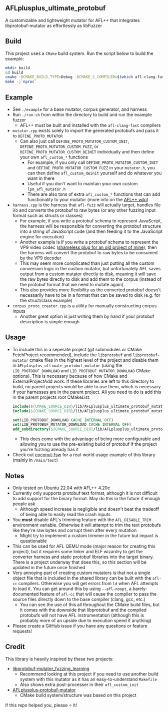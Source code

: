 ## AFLplusplus_ultimate_protobuf
A customizable and lightweight mutator for AFL++ that integrates libprotobuf-mutator as effortlessly as libFuzzer

## Build
This project uses a `CMake` build system. Run the script below to build the example:
```bash
mkdir build
cd build
cmake -DCMAKE_BUILD_TYPE=Debug -DCMAKE_C_COMPILER=$(which afl-clang-fast) -DCMAKE_CXX_COMPILER=$(which afl-clang-fast++) ..
make -j`nproc`
```

## Example
- See `./example` for a base mutator, corpus generator, and harness
- Run `./run.sh` from within the directory to build and run the example fuzzer
  - AFL++ must be built and installed with the `afl-clang-fast` compilers
- `mutator.cpp` exists solely to import the generated protobufs and pass it to `DEFINE_PROTO_MUTATOR`
  - Can also just call `DEFINE_PROTO_MUTATOR_CUSTOM_INIT`, `DEFINE_PROTO_MUTATOR_CUSTOM_FUZZ`, or `DEFINE_PROTO_MUTATOR_CUSTOM_DEINIT` individually and then define your own `afl_custom_*` functions
    - For example, if you only call `DEFINE_PROTO_MUTATOR_CUSTOM_INIT` and `DEFINE_PROTO_MUTATOR_CUSTOM_FUZZ` in your `mutator.h`, you can then define `afl_custom_deinit` yourself and do whatever you want in there
    - Useful if you don't want to maintain your own custom `lpm_afl_mutator.h`
    - There are also tons of extra `afl_custom_*` functions that can add functionality to your mutator (more info on the [AFL++ wiki](https://aflplus.plus/docs/custom_mutators/))
- `harness.cpp` is the harness that `afl-fuzz` will actually target, handles file i/o and converts the protobuf to raw bytes (or any other fuzzing input format such as structs or classes)
  - For example, if you write a protobuf schema to represent JavaScript, the harness will be responsible for converting the protobuf structure into a string of JavaScript code (and then feeding it to the JavaScript engine for execution)
  - Another example is if you write a protobuf schema to represent the VP9 video codec ([shameless plug for an old project of mine](https://github.com/mzakocs/vp9-proto)), then the harness will convert the protobuf to raw bytes to be consumed by the VP9 decoder
  - This may seem more complicated than just putting all the custom conversion logic in the custom mutator, but unfortunately AFL saves output from a custom mutator directly to disk, meaning it will save the raw bytes directly to disk and add them to the corpus (instead of the protobuf format that we need to mutate again)
  - This also provides more flexibility as the converted protobuf doesn't necessarily have to be in a format that can be saved to disk (e.g. for the struct/class example)
- `corpus_proto_creator.cpp` is a utility for manually constructing corpus inputs
  - Another great option is just writing them by hand if your protobuf description is simple enough

## Usage
- To include this in a seperate project (git submodules or CMake FetchProject recommended), include the `libprotobuf` and `libprotobuf-mutator` cmake files in the highest level of the project and disable them in `AFLplusplus_ultimate_protobuf_mutator` (using the `LIB_PROTOBUF_DOWNLOAD` and `LIB_PROTOBUF_MUTATOR_DOWNLOAD` CMake options). This is necessary because of how CMake and ExternalProjectAdd work. If these libraries are left to this directory to build, no parent projects would be able to use them, which is necessary if your harnesses are in the parent project. All you need to do is add this in the parent projects root CMakeList:
    ```cmake
    include(${CMAKE_SOURCE_DIR}/lib/AFLplusplus_ultimate_protobuf_mutator/cmake/libprotobuf.cmake)
    include(${CMAKE_SOURCE_DIR}/lib/AFLplusplus_ultimate_protobuf_mutator/cmake/libprotobuf-mutator.cmake)

    set(LIB_PROTOBUF_DOWNLOAD CACHE INTERNAL OFF)
    set(LIB_PROTOBUF_MUTATOR_DOWNLOAD CACHE INTERNAL OFF)
    add_subdirectory(${CMAKE_SOURCE_DIR}/lib/AFLplusplus_ultimate_protobuf_mutator)
    ```
  - This does come with the advantage of being more configurable and allowing you to use the pre-existing build of protobuf if the project you're fuzzing already has it
- Check out [coconut-fsw](https://github.com/ASU-SDSL/coconut-fsw/tree/main) for a real-world usage example of this library (mainly in `/main/test`)

## Notes
- Only tested on Ubuntu 22.04 with AFL++ 4.20c
- Currently only supports protobuf text format, although it is not difficult to add support for the binary format. May do this in the future if enough people ask
    - Although speed increase is negligible and doesn't beat the tradeoff of being able to easily read the crash inputs
- You **must** disable AFL's trimming feature with the `AFL_DISABLE_TRIM` environment variable. Otherwise it will attempt to trim the text protobufs like they're raw bytes and corrupt them after every mutation
  - Might try to implement a custom trimmer in the future but impact is questionable
- This can be used for AFL QEMU mode (major reason for creating this project), but it requires some linker and ELF wizardry to get the converter harness and static protobuf libraries into the target binary. There is a project underway that does this, so this section will be updated in the future once finished
- Very annoying part of creating custom mutators is that not a single object file that is included in the shared library can be built with the `afl-cc` compilers. Otherwise you will get errors from `ld` when AFL attempts to load it. You can get around this by using `--afl-noopt`, a barely-documented feature of `afl-cc` that will cause the compiler to pass the source files directly down to the base compiler (clang, gcc, etc.)
  - You can see the use of this all throughout the CMake build files, but it comes with the downside that libprotobuf and the compiled protobufs will not have AFL instrumentation (although this is probably more of an upside due to execution speed if anything)
- Please create a GitHub issue if you have any questions or feature requests!

## Credit
This library is heavily inspired by these two projects:
- [libprotobuf-mutator_fuzzing_learning](https://github.com/bruce30262/libprotobuf-mutator_fuzzing_learning/tree/master/5_libprotobuf_aflpp_custom_mutator_input)
  - Recommend looking at this project if you need to use another build system with this mutator as it has an easy-to-understand `Makefile`
  - Also shows extra post-processer in their `afl_custom_init`
- [AFLplusplus-protobuf-mutator](https://github.com/P1umer/AFLplusplus-protobuf-mutator)
  - CMake build system/structure was based on this project

If this repo helped you, please ⭐ it!
